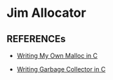 # Jim Allocator

## REFERENCEs

- [Writing My Own Malloc in C](https://youtu.be/sZ8GJ1TiMdk?si=_tsgQYbgwnfquRGi)

- [Writing Garbage Collector in C](https://youtu.be/2JgEKEd3tw8?si=3j2TEUfI4XrtiXn9)
